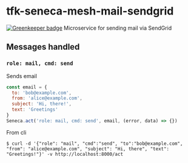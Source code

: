 # tfk-seneca-mesh-mail-sendgrid

[![Greenkeeper badge](https://badges.greenkeeper.io/telemark/tfk-seneca-mesh-mail-sendgrid.svg)](https://greenkeeper.io/)
Microservice for sending mail via SendGrid

## Messages handled
### ```role: mail, cmd: send```
Sends email
```javascript
const email = {
  to: 'bob@example.com', 
  from: 'alice@example.com',
  subject: 'Hi, there!',
  text: 'Greetings'
}
Seneca.act('role: mail, cmd: send', email, (error, data) => {})
```

From cli

```
$ curl -d '{"role": "mail", "cmd":"send", "to":"bob@example.com", "from": "alice@example.com", "subject": "Hi, there", "text": "Greetings!"}' -v http://localhost:8000/act
```